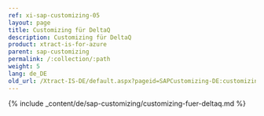 ```yaml
---
ref: xi-sap-customizing-05
layout: page
title: Customizing für DeltaQ
description: Customizing für DeltaQ
product: xtract-is-for-azure
parent: sap-customizing
permalink: /:collection/:path
weight: 5
lang: de_DE
old_url: /Xtract-IS-DE/default.aspx?pageid=SAPCustomizing-DE:customizing-fuer-deltaq
---
```

{% include _content/de/sap-customizing/customizing-fuer-deltaq.md  %}